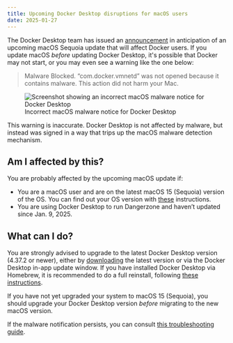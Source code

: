 ```yaml
---
title: Upcoming Docker Desktop disruptions for macOS users
date: 2025-01-27
---
```


The Docker Desktop team has issued an
[announcement](https://www.docker.com/blog/incident-update-docker-desktop-for-mac)
in anticipation of an upcoming macOS Sequoia update that will affect Docker
users. If you update macOS *before* updating Docker Desktop, it's possible that
Docker may not start, or you may even see a warning like the one below:

> Malware Blocked. “com.docker.vmnetd” was not opened because it contains
> malware. This action did not harm your Mac.

<figure>
<img class="mid" src="/assets/img/docker-malware-detection.png" alt="Screenshot showing an incorrect macOS malware notice for Docker Desktop"></img>
<figcaption>Incorrect macOS malware notice for Docker Desktop</figcaption>
</figure>

This warning is inaccurate. Docker Desktop is not affected by malware, but
instead was signed in a way that trips up the macOS malware detection mechanism.

## Am I affected by this?

You are probably affected by the upcoming macOS update if:

* You are a macOS user and are on the latest macOS 15 (Sequoia) version of the
  OS. You can find out your OS version with
  [these](https://support.apple.com/en-us/109033) instructions.
* You are using Docker Desktop to run Dangerzone and haven’t updated since Jan.
  9, 2025\.

## What can I do?

You are strongly advised to upgrade to the latest Docker Desktop version (4.37.2
or newer), either by
[downloading](https://docs.docker.com/desktop/setup/install/mac-install/) the
latest version or via the Docker Desktop in-app update window. If you have
installed Docker Desktop via Homebrew, it is recommended to do a full reinstall,
following
[these instructions](https://docs.docker.com/desktop/cert-revoke-solution/#homebrew-casks).

If you have not yet upgraded your system to macOS 15 (Sequoia), you should
upgrade your Docker Desktop version *before* migrating to the new macOS version.

If the malware notification persists, you can consult [this troubleshooting
guide](https://docs.docker.com/desktop/cert-revoke-solution).
